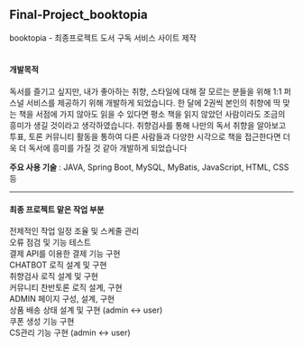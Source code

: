 ## Final-Project_booktopia

booktopia - 최종프로젝트
도서 구독 서비스 사이트 제작 <br><br>

#### 개발목적
독서를 즐기고 싶지만, 내가 좋아하는 취향, 스타일에 대해 잘 모르는 분들을 위해 1:1 퍼스널 서비스를 제공하기 위해 개발하게 되었습니다.
한 달에 2권씩 본인의 취향에 딱 맞는 책을 서점에 가지 않아도 읽을 수 있다면 평소 책을 읽지 않았던 사람이라도 조금의 흥미가 생길 것이라고 생각하였습니다. 
취향검사를 통해 나만의 독서 취향을 알아보고 투표, 토론 커뮤니티 활동을 통하여 다른 사람들과 다양한 시각으로 책을 접근한다면 더욱 더 독서에 흥미를 가질 것 같아 개발하게 되었습니다

**주요 사용 기술** : JAVA, Spring Boot, MySQL, MyBatis, JavaScript, HTML, CSS 등

<hr>

#### 최종 프로젝트 맡은 작업 부분

전제적인 작업 일정 조율 및 스케줄 관리 <br>
오류 점검 및 기능 테스트 <br>
결제 API를 이용한 결제 기능 구현 <br>
CHATBOT 로직 설계 및 구현<br>
취향검사 로직 설계 및 구현<br>
커뮤니티 찬반토론 로직 설계, 구현<br>
ADMIN 페이지 구성, 설계, 구현<br>
상품 배송 상태 설계 및 구현 (admin <-> user)<br>
쿠폰 생성 기능 구현<br>
CS관리 기능 구현 (admin <-> user)<br>
